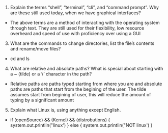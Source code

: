 1. Explain the terms “shell”, “terminal”, “cli”, and “command prompt”. Why are these still used today, when we have graphical interfaces?
  * The above terms are a method of interacting with the operating system through text. They are still used for their flexibility, low resource overheard and speed of use with proficiency over using a GUI
3. What are the commands to change directories, list the file’s contents and rename/move files?
  *  cd and ls
4. What are relative and absolute paths? What is special about starting with a ~ (tilde) or a ‘/’ character in the path?
  * Relative paths are paths typed starting from where you are and absolute paths are paths that start from the begining of the user. The tilde assumes start from begining of user, this will reduce the amount of typing by a significant amount 
5. Explain what Linux is, using anything except English.
 * if (openSource) && (Kernel) && (distrobutions) {
     system.out.printlin("linux')
} else {
   system.out.printlin("NOT linux')
}
